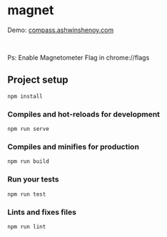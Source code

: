 # magnet

Demo: [compass.ashwinshenoy.com](compass.ashwinshenoy.com)

<br />

Ps: Enable Magnetometer Flag in chrome://flags

## Project setup
```
npm install
```

### Compiles and hot-reloads for development
```
npm run serve
```

### Compiles and minifies for production
```
npm run build
```

### Run your tests
```
npm run test
```

### Lints and fixes files
```
npm run lint
```

